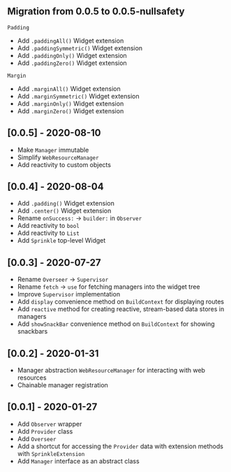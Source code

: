 ## Migration from 0.0.5 to 0.0.5-nullsafety

`Padding`
* Add `.paddingAll()` Widget extension
* Add `.paddingSymmetric()` Widget extension
* Add `.paddingOnly()` Widget extension
* Add `.paddingZero()` Widget extension

`Margin`
* Add `.marginAll()` Widget extension
* Add `.marginSymmetric()` Widget extension
* Add `.marginOnly()` Widget extension
* Add `.marginZero()` Widget extension

## [0.0.5] - 2020-08-10

* Make `Manager` immutable
* Simplify `WebResourceManager` 
* Add reactivity to custom objects

## [0.0.4] - 2020-08-04

* Add `.padding()` Widget extension
* Add `.center()` Widget extension
* Rename `onSuccess:` -> `builder:` in `Observer`
* Add reactivity to `bool`
* Add reactivity to `List`
* Add `Sprinkle` top-level Widget

## [0.0.3] - 2020-07-27

* Rename `Overseer` -> `Supervisor`
* Rename `fetch` -> `use` for fetching managers into the widget tree
* Improve `Supervisor` implementation
* Add `display` convenience method on `BuildContext` for displaying routes
* Add `reactive` method for creating reactive, stream-based data stores in managers
* Add `showSnackBar` convenience method on `BuildContext` for showing snackbars

## [0.0.2] - 2020-01-31

* Manager abstraction `WebResourceManager` for interacting with web resources
* Chainable manager registration

## [0.0.1] - 2020-01-27

* Add `Observer` wrapper
* Add `Provider` class
* Add `Overseer`
* Add a shortcut for accessing the `Provider` data with extension methods with `SprinkleExtension`
* Add `Manager` interface as an abstract class

